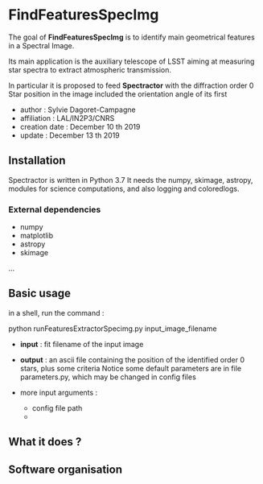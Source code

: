 # FindFeaturesSpecImg

The goal of **FindFeaturesSpecImg** is to identify main geometrical features in
a Spectral Image.

Its main application is the auxiliary telescope of LSST aiming at measuring star spectra
to extract atmospheric transmission.

In particular it is proposed to feed **Spectractor** with the diffraction order 0 Star position in the image included
the orientation angle of its first 

- author : Sylvie Dagoret-Campagne
- affiliation : LAL/IN2P3/CNRS
- creation date : December 10 th 2019 
- update : December 13 th 2019 



## Installation


Spectractor is written in Python 3.7 It needs the numpy, skimage, astropy, modules for science computations, and also logging and coloredlogs. 



### External dependencies

- numpy
- matplotlib
- astropy
- skimage

...

## Basic usage

in a shell, run the command :

python runFeaturesExtractorSpecimg.py input_image_filename

- **input**  : fit filename of the input image
- **output** : an ascii file containing the position of the identified order 0 stars, plus some criteria
 Notice some default parameters are in file parameters.py, which may be changed in config files
 
 - more input arguments :
 
   - config file path 
   - 
   
## What it does ?
   
## Software organisation


